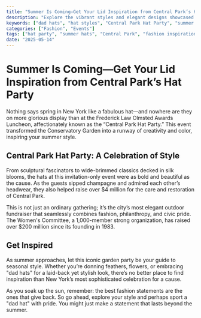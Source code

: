 ```yaml
---
title: "Summer Is Coming—Get Your Lid Inspiration from Central Park’s Hat Party"
description: "Explore the vibrant styles and elegant designs showcased at Central Park’s annual hat party, where fashion meets philanthropy."
keywords: ["dad hats", "hat styles", "Central Park Hat Party", "summer fashion", "elegant hats"]
categories: ["Fashion", "Events"]
tags: ["hat party", "summer hats", "Central Park", "fashion inspiration"]
date: "2025-05-14"
---
```


# Summer Is Coming—Get Your Lid Inspiration from Central Park’s Hat Party

Nothing says spring in New York like a fabulous hat—and nowhere are they on more glorious display than at the Frederick Law Olmsted Awards Luncheon, affectionately known as the “Central Park Hat Party.” This event transformed the Conservatory Garden into a runway of creativity and color, inspiring your summer style.

## Central Park Hat Party: A Celebration of Style

From sculptural fascinators to wide-brimmed classics decked in silk blooms, the hats at this invitation-only event were as bold and beautiful as the cause. As the guests sipped champagne and admired each other’s headwear, they also helped raise over $4 million for the care and restoration of Central Park. 

This is not just an ordinary gathering; it’s the city’s most elegant outdoor fundraiser that seamlessly combines fashion, philanthropy, and civic pride. The Women's Committee, a 1,000-member strong organization, has raised over $200 million since its founding in 1983. 

## Get Inspired

As summer approaches, let this iconic garden party be your guide to seasonal style. Whether you’re donning feathers, flowers, or embracing "dad hats" for a laid-back yet stylish look, there’s no better place to find inspiration than New York’s most sophisticated celebration for a cause. 

As you soak up the sun, remember: the best fashion statements are the ones that give back. So go ahead, explore your style and perhaps sport a "dad hat" with pride. You might just make a statement that lasts beyond the summer.